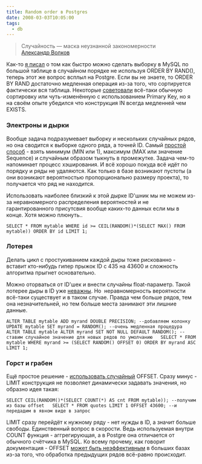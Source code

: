 ```yaml
---
title: Random order в Postgres
date: 2008-03-03T10:05:00
tags:
  - db
---
```


> Случайность — маска неузнанной закономерности  
> [Александр Волков](http://www.inauka.ru/analysis/article71323/print.html)

Как-то [я писал](https://kurapov.ee/article/1425/) о том как быстро можно сделать выборку в MySQL по большой таблице в случайном порядке не используя ORDER BY RAND(), теперь этот же вопрос всплыл на Postgre. Если вы не знаете, то ORDER BY RAND достаточно медленная операция из-за того, что сортируется фактически вся таблица. Некоторые [советовали](http://www.thescripts.com/forum/thread173333.html) всё-таки обычную сортировку или чуть-изменённую с использованием Primary Key, но я на своём опыте убедился что конструкция IN всегда медленней чем EXISTS.

### Электроны и дырки  

Вообще задача подразумевает выборку и нескольких случайных рядов, но она сводится к выборке одного ряда, а точней ID. Самый [простой способ](http://archives.postgresql.org/pgsql-performance/2003-08/msg00527.php) - взять минимум (MIN или 1), максимум (MAX или значение Sequence) и случайным образом тыкнуть в промежутке. Задача чем-то напоминает процесс хэширования. И всё хорошо покуда всё идёт по порядку и ряды не удаляются. Как только в базе возникают пустоты (а они возникают вероятностью пропорционально размеру проекта), то получается что ряд не находится.

Использовать наиболее близкий к этой дырке ID'шник мы не можем из-за неравномерного распределения вероятностей и не гарантированного присутсвия вообще каких-то данных если мы в конце. Хотя можно плюнуть..

`SELECT * FROM mytable WHERE id >= CEIL(RANDOM()*(SELECT MAX() FROM mytable)) ORDER BY id LIMIT 1;   `

### Лотерея

Делать цикл с простукиванием каждой дыры тоже рискованно - вставит кто-нибудь гипер прыжок ID с 435 на 43600 и сложность алгоритма прыгнет основательно. 

Можно оторваться от ID'шек и внести случайны float-параметр. Такой лотерее дыры в ID уже [неважны](http://people.planetpostgresql.org/greg/index.php?/archives/40-Getting-random-rows-from-a-database-table.html). Но  неравномерность вероятности всё-таки существует и в таком случае. Правда чем больше рядов, тем она незначительней, но тем больше места занимают эти лишние данные.

`ALTER TABLE mytable ADD myrand DOUBLE PRECISION; --добавляем колонку   UPDATE mytable SET myrand = RANDOM(); --очень медленная процедура   ALTER TABLE mytable ALTER myrand SET NOT NULL DEFAULT RANDOM(); --ставим случайное значение для новых рядов по умолчанию   SELECT * FROM mytable WHERE myrand >= (SELECT RANDOM() OFFSET 0) ORDER BY myrand ASC LIMIT 1;`

### Горст и грабен  

Ещё простое решение - [использовать случайный](http://www.titov.net/2005/09/21/do-not-use-order-by-rand-or-how-to-get-random-rows-from-table/) OFFSET. Сразу минус - LIMIT конструкция не позволяет динамически задавать значения, но образно идея такая:

`SELECT CEIL(RANDOM()*(SELECT COUNT(*) AS cnt FROM mytable)); --получим из базы offset   SELECT * FROM quotes LIMIT 1 OFFSET 43600; --и передадим в явном виде в запрос   `

LIMIT сразу перейдёт к нужному ряду - нет нужды в ID, а значит больше свободы. Единственный вопрос в скорости. Ведь используемая внутри COUNT функция - аггрегирующая, а в Postgre она отличается от обычного счётчика в MySQL. Ко всему прочему, как говорит документация - OFFSET [может быть неэффективным](http://www.postgresql.org/docs/current/static/queries-limit.html) в больших базах из-за того, что обработка предыдущих рядов всё-равно происходит.